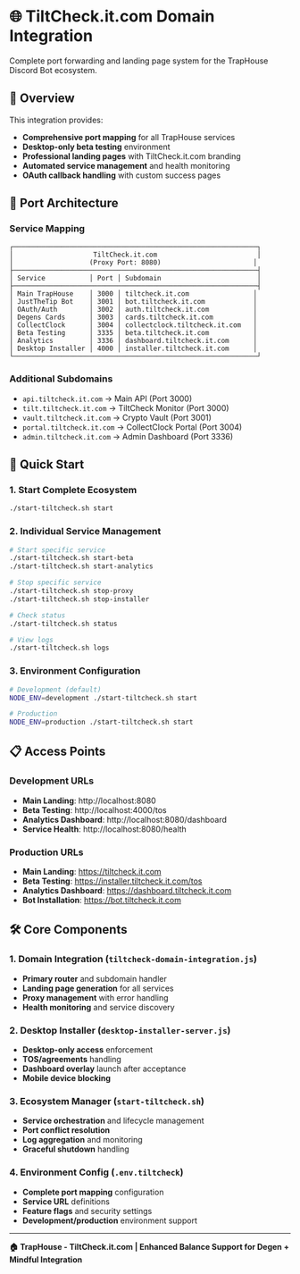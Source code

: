 # 🌐 TiltCheck.it.com Domain Integration

Complete port forwarding and landing page system for the TrapHouse Discord Bot ecosystem.

## 🎯 Overview

This integration provides:
- **Comprehensive port mapping** for all TrapHouse services
- **Desktop-only beta testing** environment
- **Professional landing pages** with TiltCheck.it.com branding
- **Automated service management** and health monitoring
- **OAuth callback handling** with custom success pages

## 🔗 Port Architecture

### Service Mapping
```
┌─────────────────────────────────────────────────────────────┐
│                    TiltCheck.it.com                         │
│                   (Proxy Port: 8080)                       │
├─────────────────────────────────────────────────────────────┤
│ Service           │ Port │ Subdomain                        │
├─────────────────────────────────────────────────────────────┤
│ Main TrapHouse    │ 3000 │ tiltcheck.it.com                │
│ JustTheTip Bot    │ 3001 │ bot.tiltcheck.it.com            │
│ OAuth/Auth        │ 3002 │ auth.tiltcheck.it.com           │
│ Degens Cards      │ 3003 │ cards.tiltcheck.it.com          │
│ CollectClock      │ 3004 │ collectclock.tiltcheck.it.com   │
│ Beta Testing      │ 3335 │ beta.tiltcheck.it.com           │
│ Analytics         │ 3336 │ dashboard.tiltcheck.it.com      │
│ Desktop Installer │ 4000 │ installer.tiltcheck.it.com      │
└─────────────────────────────────────────────────────────────┘
```

### Additional Subdomains
- `api.tiltcheck.it.com` → Main API (Port 3000)
- `tilt.tiltcheck.it.com` → TiltCheck Monitor (Port 3000)
- `vault.tiltcheck.it.com` → Crypto Vault (Port 3001)
- `portal.tiltcheck.it.com` → CollectClock Portal (Port 3004)
- `admin.tiltcheck.it.com` → Admin Dashboard (Port 3336)

## 🚀 Quick Start

### 1. Start Complete Ecosystem
```bash
./start-tiltcheck.sh start
```

### 2. Individual Service Management
```bash
# Start specific service
./start-tiltcheck.sh start-beta
./start-tiltcheck.sh start-analytics

# Stop specific service  
./start-tiltcheck.sh stop-proxy
./start-tiltcheck.sh stop-installer

# Check status
./start-tiltcheck.sh status

# View logs
./start-tiltcheck.sh logs
```

### 3. Environment Configuration
```bash
# Development (default)
NODE_ENV=development ./start-tiltcheck.sh start

# Production
NODE_ENV=production ./start-tiltcheck.sh start
```

## 📋 Access Points

### Development URLs
- **Main Landing**: http://localhost:8080
- **Beta Testing**: http://localhost:4000/tos
- **Analytics Dashboard**: http://localhost:8080/dashboard
- **Service Health**: http://localhost:8080/health

### Production URLs  
- **Main Landing**: https://tiltcheck.it.com
- **Beta Testing**: https://installer.tiltcheck.it.com/tos
- **Analytics Dashboard**: https://dashboard.tiltcheck.it.com
- **Bot Installation**: https://bot.tiltcheck.it.com

## 🛠️ Core Components

### 1. Domain Integration (`tiltcheck-domain-integration.js`)
- **Primary router** and subdomain handler
- **Landing page generation** for all services
- **Proxy management** with error handling
- **Health monitoring** and service discovery

### 2. Desktop Installer (`desktop-installer-server.js`)
- **Desktop-only access** enforcement
- **TOS/agreements** handling
- **Dashboard overlay** launch after acceptance
- **Mobile device blocking**

### 3. Ecosystem Manager (`start-tiltcheck.sh`)
- **Service orchestration** and lifecycle management
- **Port conflict resolution**
- **Log aggregation** and monitoring
- **Graceful shutdown** handling

### 4. Environment Config (`.env.tiltcheck`)
- **Complete port mapping** configuration
- **Service URL** definitions
- **Feature flags** and security settings
- **Development/production** environment support

---

**🏠 TrapHouse - TiltCheck.it.com | Enhanced Balance Support for Degen + Mindful Integration**
